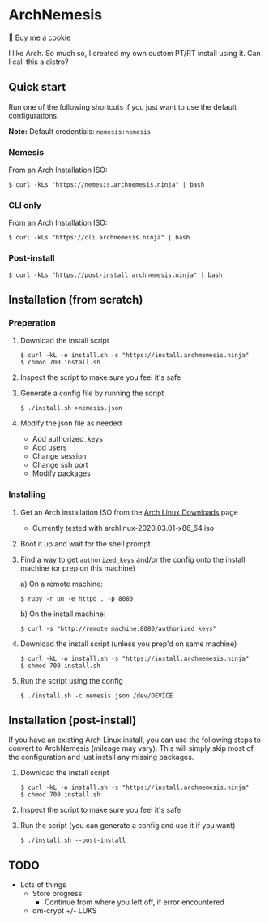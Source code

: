 # ArchNemesis

<a href="https://www.buymeacoffee.com/mjwhitta">🍪 Buy me a cookie</a>

I like Arch. So much so, I created my own custom PT/RT install using
it. Can I call this a distro?

## Quick start

Run one of the following shortcuts if you just want to use the default
configurations.

**Note:** Default credentials: `nemesis:nemesis`

### Nemesis

From an Arch Installation ISO:

```
$ curl -kLs "https://nemesis.archnemesis.ninja" | bash
```

### CLI only

From an Arch Installation ISO:

```
$ curl -kLs "https://cli.archnemesis.ninja" | bash
```

### Post-install

```
$ curl -kLs "https://post-install.archnemesis.ninja" | bash
```

## Installation (from scratch)

### Preperation

1. Download the install script

    ```
    $ curl -kL -o install.sh -s "https://install.archmemesis.ninja"
    $ chmod 700 install.sh
    ```

2. Inspect the script to make sure you feel it's safe

3. Generate a config file by running the script

    ```
    $ ./install.sh >nemesis.json
    ```

4. Modify the json file as needed

    - Add authorized_keys
    - Add users
    - Change session
    - Change ssh port
    - Modify packages

### Installing

1. Get an Arch installation ISO from the [Arch Linux Downloads] page
    - Currently tested with archlinux-2020.03.01-x86_64.iso

2. Boot it up and wait for the shell prompt

3. Find a way to get `authorized_keys` and/or the config onto the
   install machine (or prep on this machine)

    a) On a remote machine:

    ```
    $ ruby -r un -e httpd . -p 8080
    ```

    b) On the install machine:

    ```
    $ curl -s "http://remote_machine:8080/authorized_keys"
    ```

4. Download the install script (unless you prep'd on same machine)

    ```
    $ curl -kL -o install.sh -s "https://install.archmemesis.ninja"
    $ chmod 700 install.sh
    ```

5. Run the script using the config

    ```
    $ ./install.sh -c nemesis.json /dev/DEVICE
    ```

## Installation (post-install)

If you have an existing Arch Linux install, you can use the following
steps to convert to ArchNemesis (mileage may vary). This will simply
skip most of the configuration and just install any missing packages.

1. Download the install script

    ```
    $ curl -kL -o install.sh -s "https://install.archmemesis.ninja"
    $ chmod 700 install.sh
    ```

2. Inspect the script to make sure you feel it's safe

3. Run the script (you can generate a config and use it if you want)

    ```
    $ ./install.sh --post-install
    ```

## TODO

- Lots of things
    - Store progress
        - Continue from where you left off, if error encountered
    - dm-crypt +/- LUKS

[Arch Linux Downloads]: https://www.archlinux.org/download/
